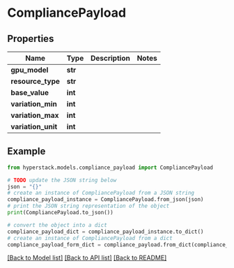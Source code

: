 # CompliancePayload


## Properties

Name | Type | Description | Notes
------------ | ------------- | ------------- | -------------
**gpu_model** | **str** |  | 
**resource_type** | **str** |  | 
**base_value** | **int** |  | 
**variation_min** | **int** |  | 
**variation_max** | **int** |  | 
**variation_unit** | **int** |  | 

## Example

```python
from hyperstack.models.compliance_payload import CompliancePayload

# TODO update the JSON string below
json = "{}"
# create an instance of CompliancePayload from a JSON string
compliance_payload_instance = CompliancePayload.from_json(json)
# print the JSON string representation of the object
print(CompliancePayload.to_json())

# convert the object into a dict
compliance_payload_dict = compliance_payload_instance.to_dict()
# create an instance of CompliancePayload from a dict
compliance_payload_form_dict = compliance_payload.from_dict(compliance_payload_dict)
```
[[Back to Model list]](../README.md#documentation-for-models) [[Back to API list]](../README.md#documentation-for-api-endpoints) [[Back to README]](../README.md)


